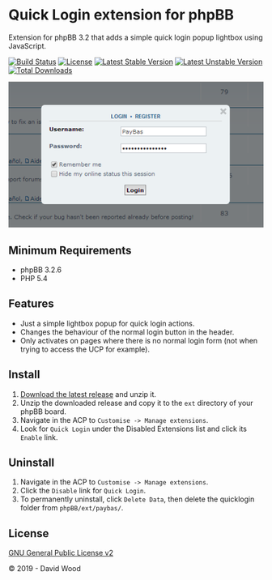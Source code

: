 # Quick Login extension for phpBB

Extension for phpBB 3.2 that adds a simple quick login popup lightbox using JavaScript.

[![Build Status](https://travis-ci.com/david63/quicklogin.svg?branch=master)](https://travis-ci.com/david63/quicklogin)
[![License](https://poser.pugx.org/david63/quicklogin/license)](https://packagist.org/packages/david63/quicklogin)
[![Latest Stable Version](https://poser.pugx.org/david63/quicklogin/v/stable)](https://packagist.org/packages/david63/quicklogin)
[![Latest Unstable Version](https://poser.pugx.org/david63/quicklogin/v/unstable)](https://packagist.org/packages/david63/quicklogin)
[![Total Downloads](https://poser.pugx.org/david63/quicklogin/downloads)](https://packagist.org/packages/david63/quicklogin)

![Screenshot](screenshot.png)

## Minimum Requirements
* phpBB 3.2.6
* PHP 5.4

## Features
- Just a simple lightbox popup for quick login actions.
- Changes the behaviour of the normal login button in the header.
- Only activates on pages where there is no normal login form (not when trying to access the UCP for example).

## Install
1. [Download the latest release](https://github.com/david63/quicklogin/archive/3.2.zip) and unzip it.
2. Unzip the downloaded release and copy it to the `ext` directory of your phpBB board.
3. Navigate in the ACP to `Customise -> Manage extensions`.
4. Look for `Quick Login` under the Disabled Extensions list and click its `Enable` link.

## Uninstall
1. Navigate in the ACP to `Customise -> Manage extensions`.
2. Click the `Disable` link for `Quick Login`.
3. To permanently uninstall, click `Delete Data`, then delete the quicklogin folder from `phpBB/ext/paybas/`.

## License
[GNU General Public License v2](http://opensource.org/licenses/GPL-2.0)

© 2019 - David Wood
